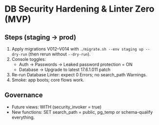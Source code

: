# DB Security Hardening & Linter Zero (MVP)

## Steps (staging → prod)

1. Apply migrations V012–V014 with `./migrate.sh --env staging up --dry-run` (then rerun without `--dry-run`).
2. Console toggles:
   - Auth → Passwords → Leaked password protection = ON
   - Database → Upgrade to latest 17.6.1.011 patch
3. Re-run Database Linter: expect 0 Errors; no search_path Warnings.
4. Smoke: app boots; core flows work.

## Governance

- Future views: WITH (security_invoker = true)
- New functions: SET search_path = public, pg_temp or schema-qualify everything.
